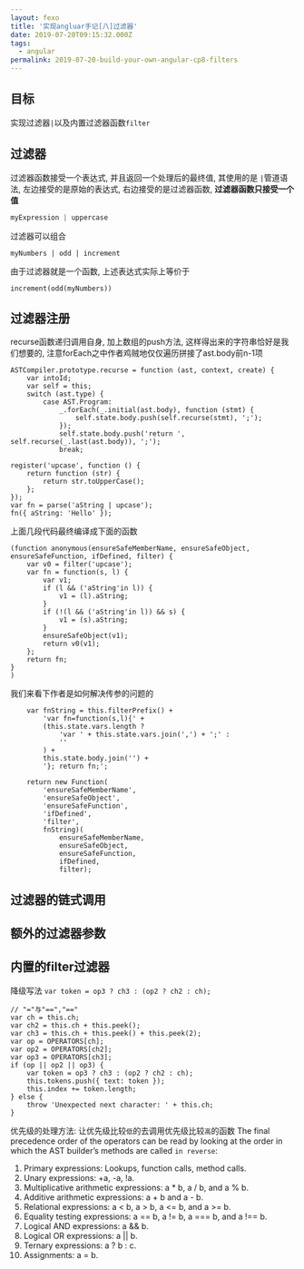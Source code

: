 ```yaml
---
layout: fexo
title: '实现angluar手记[八]过滤器'
date: 2019-07-20T09:15:32.000Z
tags:
  - angular
permalink: 2019-07-20-build-your-own-angular-cp8-filters
---
```

## 目标
实现过滤器`|`以及内置过滤器函数`filter`

## 过滤器
过滤器函数接受一个表达式, 并且返回一个处理后的最终值, 其使用的是 `|`管道语法, 左边接受的是原始的表达式, 右边接受的是过滤器函数, **过滤器函数只接受一个值**
```javascript
myExpression | uppercase
```
过滤器可以组合
```
myNumbers | odd | increment
```
由于过滤器就是一个函数, 上述表达式实际上等价于
```
increment(odd(myNumbers))
```
## 过滤器注册
recurse函数递归调用自身, 加上数组的push方法, 这样得出来的字符串恰好是我们想要的, 注意forEach之中作者鸡贼地仅仅遍历拼接了ast.body前n-1项
```
ASTCompiler.prototype.recurse = function (ast, context, create) {
    var intoId;
    var self = this;
    switch (ast.type) {
        case AST.Program:
            _.forEach(_.initial(ast.body), function (stmt) {
                self.state.body.push(self.recurse(stmt), ';');
            });
            self.state.body.push('return ', self.recurse(_.last(ast.body)), ';');
            break;
```
```
register('upcase', function () {
    return function (str) {
        return str.toUpperCase();
    };
});
var fn = parse('aString | upcase');
fn({ aString: 'Hello' });
```
上面几段代码最终编译成下面的函数
```
(function anonymous(ensureSafeMemberName, ensureSafeObject, ensureSafeFunction, ifDefined, filter) {
    var v0 = filter('upcase');
    var fn = function(s, l) {
        var v1;
        if (l && ('aString'in l)) {
            v1 = (l).aString;
        }
        if (!(l && ('aString'in l)) && s) {
            v1 = (s).aString;
        }
        ensureSafeObject(v1);
        return v0(v1);
    };
    return fn;
}
)
```
我们来看下作者是如何解决传参的问题的
```
    var fnString = this.filterPrefix() +
        'var fn=function(s,l){' +
        (this.state.vars.length ?
            'var ' + this.state.vars.join(',') + ';' :
            ''
        ) +
        this.state.body.join('') +
        '}; return fn;';

    return new Function(
        'ensureSafeMemberName',
        'ensureSafeObject',
        'ensureSafeFunction',
        'ifDefined',
        'filter',
        fnString)(
            ensureSafeMemberName,
            ensureSafeObject,
            ensureSafeFunction,
            ifDefined,
            filter);
````

## 过滤器的链式调用


## 额外的过滤器参数


## 内置的filter过滤器




降级写法 `var token = op3 ? ch3 : (op2 ? ch2 : ch);`
```
// "="与"==","==" 
var ch = this.ch;
var ch2 = this.ch + this.peek();
var ch3 = this.ch + this.peek() + this.peek(2);
var op = OPERATORS[ch];
var op2 = OPERATORS[ch2];
var op3 = OPERATORS[ch3];
if (op || op2 || op3) {
    var token = op3 ? ch3 : (op2 ? ch2 : ch);
    this.tokens.push({ text: token });
    this.index += token.length;
} else {
    throw 'Unexpected next character: ' + this.ch;
}
```
优先级的处理方法: 让优先级比较`低`的去调用优先级比较`高`的函数
The final precedence order of the operators can be read by looking at the order in which the AST builder’s methods are called `in reverse`:
1. Primary expressions: Lookups, function calls, method calls.
2. Unary expressions: +a, -a, !a.
3. Multiplicative arithmetic expressions: a * b, a / b, and a % b.
4. Additive arithmetic expressions: a + b and a - b.
5. Relational expressions: a < b, a > b, a <= b, and a >= b.
6. Equality testing expressions: a == b, a != b, a === b, and a !== b.
7. Logical AND expressions: a && b.
8. Logical OR expressions: a || b.
9. Ternary expressions: a ? b : c.
10. Assignments: a = b.
